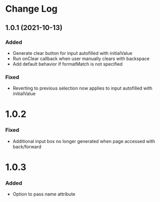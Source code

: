 # Change Log

## 1.0.1 (2021-10-13)

### Added
- Generate clear button for input autofilled with initialValue
- Run onClear callback when user manually clears with backspace
- Add default behavior if formatMatch is not specified

### Fixed
- Reverting to previous selection now applies to input autofilled with initialValue

# 1.0.2

### Fixed
- Additional input box no longer generated when page accessed with back/forward

# 1.0.3

### Added
- Option to pass name attribute